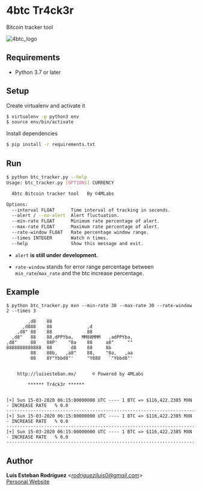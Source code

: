 # 4btc Tr4ck3r

Bitcoin tracker tool

![4btc_logo](https://user-images.githubusercontent.com/13503868/76696448-56a10a00-6651-11ea-845d-7a09f3f2960b.png)

## Requirements

- Python 3.7 or later

## Setup

Create virtualenv and activate it

```sh
$ virtualenv -p python3 env
$ source env/bin/activate
```

Install dependencies

```sh
$ pip install -r requirements.txt
```

## Run

```sh
$ python btc_tracker.py --help
Usage: btc_tracker.py [OPTIONS] CURRENCY

  4btc Bitcoin tracker tool   By ©4MLabs

Options:
  --interval FLOAT      Time interval of tracking in seconds.
  --alert / --no-alert  Alert fluctuation.
  --min-rate FLOAT      Minimum rate percentage of alert.
  --max-rate FLOAT      Maximum rate percentage of alert.
  --rate-window FLOAT   Rate percentage window range.
  --times INTEGER       Watch n times.
  --help                Show this message and exit.
```

- `alert` **is still under development.**

- `rate-window` stands for error range percentage between `min_rate`/`max_rate` and the btc increase percentage.

## Example

```
$ python btc_tracker.py mxn --min-rate 30 --max-rate 30 --rate-window 2 --times 3

        ,d8    88
      ,d888    88             ,d
    ,d8" 88    88             88
  ,d8"   88    88,dPPYba,   MM88MMM   ,adPPYba,
,d8"     88    88P'    "8a    88     a8"     ""
8888888888888  88       d8    88     8b
         88    88b,   ,a8"    88,    "8a,   ,aa
         88    8Y"Ybbd8"'     "Y888   `"Ybbd8"'


    http://luisesteban.mx/      © Powered by 4MLabs

		****** Tr4ck3r ******


[+] Sun 15-03-2020 06:15:00000000 UTC ---- 1 BTC => $116,422.2385 MXN - INCREASE RATE   % 0.0
·····························································································
[+] Sun 15-03-2020 06:15:00000000 UTC ---- 1 BTC => $116,422.2385 MXN - INCREASE RATE   % 0.0
·····························································································
[+] Sun 15-03-2020 06:15:00000000 UTC ---- 1 BTC => $116,422.2385 MXN - INCREASE RATE   % 0.0
·····························································································
```

## Author

**Luis Esteban Rodríguez** <*rodriguezjluis0@gmail.com*>
<br>
[Personal Website](luisesteban.mx/)
